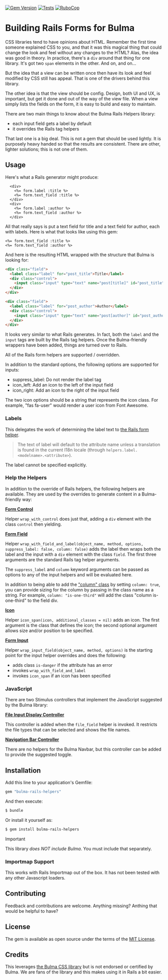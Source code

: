 [![Gem Version](https://badge.fury.io/rb/bulma-rails-helpers.svg)](https://badge.fury.io/rb/bulma-rails-helpers)
[![Tests](https://github.com/rocksolt/bulma-rails-helpers/actions/workflows/test.yml/badge.svg)](https://github.com/rocksolt/bulma-rails-helpers/actions/workflows/test.yml)
[![RuboCop](https://github.com/rocksolt/bulma-rails-helpers/actions/workflows/rubocop.yml/badge.svg)](https://github.com/rocksolt/bulma-rails-helpers/actions/workflows/rubocop.yml)

# Building Rails Forms for Bulma

CSS libraries tend to have opinions about HTML. Remember the first time someone explained CSS to you,
and that it was this magical thing that could change the look and feel without any changes to the
HTML? Alas, the idea was good in theory. In practice, there's a `div` around that thing for one
library. It's got two `span` elements in the other. And on, and on...

But the idea that a view can be written once then have its look and feel modified by CSS still has
appeal. That is one of the drivers behind this library.

The other idea is that the view should be config. Design, both UI and UX, is important, but get it
done and out of the way of the view file. When a view simply lists the fields on the form, it is
easy to build and easy to maintain.

There are two main things to know about the Bulma Rails Helpers library:
- each input field gets a label by default
- it overrides the Rails tag helpers

That last one is a big deal. This is not a gem that should be used lightly. It is purposely heavy
handed so that the results are consistent. There are other, lighter solutions; this is not one of them.


## Usage

Here's what a Rails generator might produce:

```erb
  <div>
    <%= form.label :title %>
    <%= form.text_field :title %>
  </div>
  <div>
    <%= form.label :author %>
    <%= form.text_field :author %>
  </div>
```

All that really says is put a text field for title and a text field for author, each with labels.
Here is what that looks like using this gem:

```erb
<%= form.text_field :title %>
<%= form.text_field :author %>
```

And here is the resulting HTML wrapped with the structure that Bulma is looking for:

```html
<div class="field">
  <label class="label" for="post_title">Title</label>
  <div class="control">
    <input class="input" type="text" name="post[title]" id="post_title" value="Building Rails Forms for Bulma" />
  </div>
</div>

<div class="field">
  <label class="label" for="post_author">Author</label>
  <div class="control">
    <input class="input" type="text" name="post[author]" id="post_author" value="Todd" />
  </div>
</div>
```

It looks very similar to what Rails generates. In fact, both the `label` and the `input` tags are built
by the Rails tag helpers. Once the Bulma-friendly wrappers have been added, things are turned over
to Rails.

All of the Rails form helpers are supported / overridden.

In addition to the standard options, the following options are supported for inputs:

- suppress_label: Do not render the label tag
- icon_left: Add an icon to the left of the input field
- icon_right: Add an icon to the right of the input field

The two icon options should be a string that represents the icon class. For example, "fas fa-user" would render a user
icon from Font Awesome.

### Labels

This delegates the work of determining the label text to
[the Rails form helper](https://api.rubyonrails.org/classes/ActionView/Helpers/FormHelper.html#method-i-label).

> The text of label will default to the attribute name unless a translation is found in the current I18n locale (through `helpers.label.<modelname>.<attribute>`).

The label cannot be specified explicitly.

### Help the Helpers

In addition to the override of Rails helpers, the following helpers are available. They are used by
the overrides to generate content in a Bulma-friendly way:

**[Form Control](https://bulma.io/documentation/form/general/#form-control)**

Helper `wrap_with_control` does just that, adding a `div` element with the class `control` then
yielding.

**[Form Field](https://bulma.io/documentation/form/general/#form-field)**

Helper `wrap_with_field_and_label(object_name, method, options, suppress_label: false, column: false)`
adds the label then wraps both the label and the input with a `div` element with the class `field`.
The first three arguments are the standard Rails tag helper arguments.

The `suppress_label` and `column` keyword arguments can be passed as options to any of the input
helpers and will be evaluated here.

In addition to being able to add the ["column" class](https://bulma.io/documentation/columns/basics/)
by setting `column: true`, you can provide sizing for the column by passing in the class name as a
string. For example, `column: "is-one-third"` will add the class "column is-one-third" to the field div.

**[Icon](https://bulma.io/documentation/elements/icon/)**

Helper `icon_span(icon, additional_classes = nil)` adds an icon. The first argument is the class
that defines the icon; the second optional argument allows size and/or position to be specified.

**[Form Input](https://bulma.io/documentation/form/general/#complete-form-example)**

Helper `wrap_input_field(object_name, method, options)` is the starting point for the input helper
overrides and does the following:

- adds class `is-danger` if the attribute has an error
- invokes `wrap_with_field_and_label`
- invokes `icon_span` if an icon has been specified


### JavaScript

There are two Stimulus controllers that implement the JavaScript suggested by the Bulma library:

**[File Input Display Controller](https://bulma.io/documentation/form/file/#javascript)**

This controller is added when the `file_field` helper is invoked. It restricts the file types that
can be selected and shows the file names.

**[Navigation Bar Controller](https://bulma.io/documentation/components/navbar/)**

There are no helpers for the Bulma Navbar, but this controller can be added to provide the suggested
toggle.


## Installation
Add this line to your application's Gemfile:

```ruby
gem "bulma-rails-helpers"
```

And then execute:
```bash
$ bundle
```

Or install it yourself as:
```bash
$ gem install bulma-rails-helpers
```

> [!IMPORTANT]
> This library *does NOT include Bulma*. You must include that separately.

### Importmap Support

This works with Rails Importmap out of the box. It has not been tested with any other Javascript
loaders.

## Contributing

Feedback and contributions are welcome. Anything missing? Anthing that would be helpful to have?

## License

The gem is available as open source under the terms of the [MIT License](https://opensource.org/licenses/MIT).

## Credits

This leverages [the Bulma CSS library](https://bulma.io/documentation/) but is not endorsed or
certified by Bulma. We are fans of the library and this makes using it in Rails a bit easier.